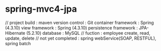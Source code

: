 # spring-mvc4-jpa
//
project build : maven
version control : Git
container framework : Spring (4.3.10)
view framework : Spring (4.3.10)
persistence framework : JPA-Hibernate (5.2.10)
database : MySQL
//
fuction : employee create, read, update, delete
//
not yet completed : spring webService(SOAP, RESTFUL), spring batch
